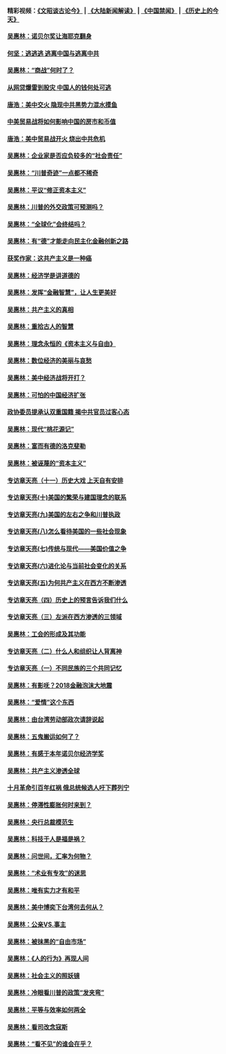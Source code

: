 #### 精彩视频：[《文昭谈古论今》](https://github.com/gfw-breaker/wenzhao/blob/master/README.md?t=12092130) | [《大陆新闻解读》](https://github.com/gfw-breaker/ntdtv-comedy/blob/master/README.md?t=12092130) | [《中国禁闻》](https://github.com/gfw-breaker/ntdtv-news/blob/master/README.md?t=12092130) | [《历史上的今天》](https://github.com/gfw-breaker/today-in-history/blob/master/README.md?t=12092130) 

#### [吴惠林：诺贝尔奖让海耶克翻身](../pages/nsc423/n10890049.md?t=12092130) 

#### [何坚：逃逃逃 逃离中国与逃离中共](../pages/nsc423/n10592891.md?t=12092130) 

#### [吴惠林：“商战”何时了？](../pages/nsc423/n10573558.md?t=12092130) 

#### [从网贷爆雷到股灾 中国人的钱何处可逃](../pages/nsc423/n10572800.md?t=12092130) 

#### [唐浩：美中交火 隐现中共黑势力混水摸鱼](../pages/nsc423/n10544040.md?t=12092130) 

#### [中美贸易战将如何影响中国的房市和币值](../pages/nsc423/n10543697.md?t=12092130) 

#### [唐浩：美中贸易战开火 烧出中共危机](../pages/nsc423/n10540126.md?t=12092130) 

#### [吴惠林：企业家是否应负较多的“社会责任”](../pages/nsc423/n10535022.md?t=12092130) 

#### [吴惠林：“川普奇迹”一点都不稀奇](../pages/nsc423/n10512808.md?t=12092130) 

#### [吴惠林：平议“修正资本主义”](../pages/nsc423/n10495724.md?t=12092130) 

#### [吴惠林：川普的外交政策可预测吗？](../pages/nsc423/n10462387.md?t=12092130) 

#### [吴惠林：“全球化”会终结吗？](../pages/nsc423/n10452838.md?t=12092130) 

#### [吴惠林：有“德”才能走向民主化金融创新之路](../pages/nsc423/n10432292.md?t=12092130) 

#### [获奖作家：这共产主义是一种癌](../pages/nsc423/n10431541.md?t=12092130) 

#### [吴惠林：经济学是讲道德的](../pages/nsc423/n10398014.md?t=12092130) 

#### [吴惠林：发挥“金融智慧”，让人生更美好](../pages/nsc423/n10375019.md?t=12092130) 

#### [吴惠林：共产主义的真相](../pages/nsc423/n10351394.md?t=12092130) 

#### [吴惠林：重拾古人的智慧](../pages/nsc423/n10337691.md?t=12092130) 

#### [吴惠林：理念永恒的《资本主义与自由》](../pages/nsc423/n10316274.md?t=12092130) 

#### [吴惠林：数位经济的美丽与哀愁](../pages/nsc423/n10292946.md?t=12092130) 

#### [吴惠林：美中经济战将开打？](../pages/nsc423/n10258825.md?t=12092130) 

#### [吴惠林：可怕的中国经济扩张](../pages/nsc423/n10219147.md?t=12092130) 

#### [政协委员提承认双重国籍 揭中共官员过客心态](../pages/nsc423/n10208809.md?t=12092130) 

#### [吴惠林：现代“桃花源记”](../pages/nsc423/n10185234.md?t=12092130) 

#### [吴惠林：富而有德的洛克斐勒](../pages/nsc423/n10142264.md?t=12092130) 

#### [吴惠林：被诬蔑的“资本主义”](../pages/nsc423/n10124816.md?t=12092130) 

#### [专访章天亮（十一）历史大戏 上天自有安排](../pages/nsc423/n10094905.md?t=12092130) 

#### [专访章天亮(十)美国的繁荣与建国理念的联系](../pages/nsc423/n10094899.md?t=12092130) 

#### [专访章天亮(九)美国的左右之争和川普执政](../pages/nsc423/n10094889.md?t=12092130) 

#### [专访章天亮(八)怎么看待美国的一些社会现象](../pages/nsc423/n10094857.md?t=12092130) 

#### [专访章天亮(七)传统与现代——美国价值之争](../pages/nsc423/n10093140.md?t=12092130) 

#### [专访章天亮(六)进化论与当前社会变化的关系](../pages/nsc423/n10092036.md?t=12092130) 

#### [专访章天亮(五)为何共产主义在西方不断渗透](../pages/nsc423/n10083620.md?t=12092130) 

#### [专访章天亮（四）历史上的预言告诉我们什么](../pages/nsc423/n10083606.md?t=12092130) 

#### [专访章天亮（三）左派在西方渗透的三领域](../pages/nsc423/n10081115.md?t=12092130) 

#### [吴惠林：工会的形成及其功能](../pages/nsc423/n10080633.md?t=12092130) 

#### [专访章天亮（二）什么人和组织让人背离神](../pages/nsc423/n10076637.md?t=12092130) 

#### [专访章天亮（一）不同民族的三个共同记忆](../pages/nsc423/n10074188.md?t=12092130) 

#### [吴惠林：有影呒？2018金融泡沫大地震](../pages/nsc423/n10040534.md?t=12092130) 

#### [吴惠林：“爱情”这个东西](../pages/nsc423/n10019423.md?t=12092130) 

#### [吴惠林：由台湾劳动部政次请辞说起](../pages/nsc423/n9979679.md?t=12092130) 

#### [吴惠林：五鬼搬运如何了？](../pages/nsc423/n9925338.md?t=12092130) 

#### [吴惠林：有感于本年诺贝尔经济学奖](../pages/nsc423/n9871883.md?t=12092130) 

#### [吴惠林：共产主义渗透全球](../pages/nsc423/n9812748.md?t=12092130) 

#### [十月革命引百年红祸 俄总统候选人吁下葬列宁](../pages/nsc423/n9810182.md?t=12092130) 

#### [吴惠林：停滞性膨胀何时来到？](../pages/nsc423/n9764136.md?t=12092130) 

#### [吴惠林：央行总裁模范生](../pages/nsc423/n9728134.md?t=12092130) 

#### [吴惠林：科技于人是福是祸？](../pages/nsc423/n9672982.md?t=12092130) 

#### [吴惠林：问世间，汇率为何物？](../pages/nsc423/n9621788.md?t=12092130) 

#### [吴惠林：“术业有专攻”的迷思](../pages/nsc423/n9580363.md?t=12092130) 

#### [吴惠林：唯有实力才有和平](../pages/nsc423/n9529599.md?t=12092130) 

#### [吴惠林：美中博奕下台湾何去何从？](../pages/nsc423/n9483598.md?t=12092130) 

#### [吴惠林：公亲VS.事主](../pages/nsc423/n9425637.md?t=12092130) 

#### [吴惠林：被抹黑的“自由市场”](../pages/nsc423/n9351545.md?t=12092130) 

#### [吴惠林：《人的行为》再现人间](../pages/nsc423/n9296339.md?t=12092130) 

#### [吴惠林：社会主义的照妖镜](../pages/nsc423/n9243460.md?t=12092130) 

#### [吴惠林：冷眼看川普的政策“发夹弯”](../pages/nsc423/n9120684.md?t=12092130) 

#### [吴惠林：平等与效率如何两全](../pages/nsc423/n9075430.md?t=12092130) 

#### [吴惠林：看司改念寇斯](../pages/nsc423/n9024915.md?t=12092130) 

#### [吴惠林：“看不见”的谁会在乎？](../pages/nsc423/n8977488.md?t=12092130) 

